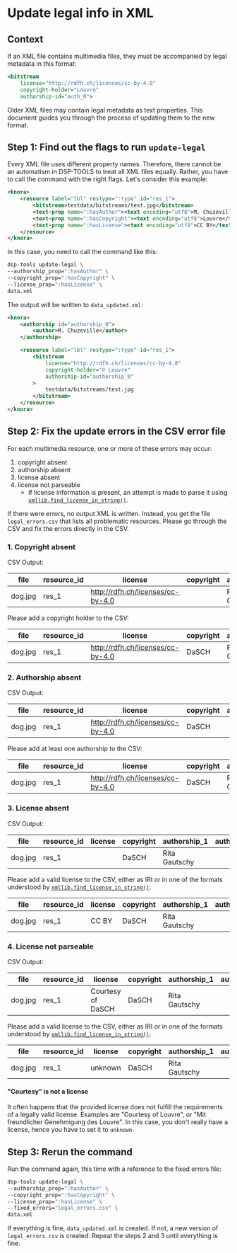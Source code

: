 # Update legal info in XML

## Context

If an XML file contains multimedia files, they must be accompanied by legal metadata
in this format: 

```xml
<bitstream 
    license="http://rdfh.ch/licenses/cc-by-4.0" 
    copyright-holder="Louvre" 
    authorship-id="auth_0">
```

Older XML files may contain legal metadata as text properties. 
This document guides you through the process of updating them to the new format.

## Step 1: Find out the flags to run `update-legal`

Every XML file uses different property names. 
Therefore, there cannot be an automatism in DSP-TOOLS to treat all XML files equally.
Rather, you have to call the command with the right flags.
Let's consider this example:

```xml
<knora>
    <resource label="lbl" restype=":type" id="res_1">
        <bitstream>testdata/bitstreams/test.jpg</bitstream>
        <text-prop name=":hasAuthor"><text encoding="utf8">M. Chuzeville</text></text-prop>
        <text-prop name=":hasCopyright"><text encoding="utf8">Louvre</text></text-prop>
        <text-prop name=":hasLicense"><text encoding="utf8">CC BY</text></text-prop>
    </resource>
</knora>
```

In this case, you need to call the command like this:

```bash
dsp-tools update-legal \
--authorship_prop=":hasAuthor" \
--copyright_prop=":hasCopyright" \
--license_prop=":hasLicense" \
data.xml
```

The output will be written to `data_updated.xml`:

```xml
<knora>
    <authorship id="authorship_0">
        <author>M. Chuzeville</author>
    </authorship>

    <resource label="lbl" restype=":type" id="res_1">
        <bitstream 
            license="http://rdfh.ch/licenses/cc-by-4.0" 
            copyright-holder="© Louvre" 
            authorship-id="authorship_0"
        >
            testdata/bitstreams/test.jpg
        </bitstream>
    </resource>
</knora>
```

## Step 2: Fix the update errors in the CSV error file

For each multimedia resource, one or more of these errors may occur:

1. copyright absent
2. authorship absent
3. license absent
4. license not parseable
    - If license information is present, 
      an attempt is made to parse it using [`xmllib.find_license_in_string()`](
      https://docs.dasch.swiss/latest/DSP-TOOLS/xmllib-api-reference/helpers/#xmllib.helpers.find_license_in_string).

If there were errors, no output XML is written.
Instead, you get the file `legal_errors.csv` that lists all problematic resources.
Please go through the CSV and fix the errors directly in the CSV.

### 1. Copyright absent

CSV Output:

| file    | resource_id | license                           | copyright | authorship_1  | authorship_2    |
| ------- | ----------- | --------------------------------- | --------- | ------------- | --------------- |
| dog.jpg | res_1       | http://rdfh.ch/licenses/cc-by-4.0 |           | Rita Gautschy | Daniela Subotic |

Please add a copyright holder to the CSV:

| file    | resource_id | license                           | copyright | authorship_1  | authorship_2    |
| ------- | ----------- | --------------------------------- | --------- | ------------- | --------------- |
| dog.jpg | res_1       | http://rdfh.ch/licenses/cc-by-4.0 | DaSCH     | Rita Gautschy | Daniela Subotic |

### 2. Authorship absent

CSV Output:

| file    | resource_id | license                           | copyright | authorship_1 | authorship_2 |
| ------- | ----------- | --------------------------------- | --------- | ------------ | ------------ |
| dog.jpg | res_1       | http://rdfh.ch/licenses/cc-by-4.0 | DaSCH     |              |              |

Please add at least one authorship to the CSV:

| file    | resource_id | license                           | copyright | authorship_1  | authorship_2 |
| ------- | ----------- | --------------------------------- | --------- | ------------- | ------------ |
| dog.jpg | res_1       | http://rdfh.ch/licenses/cc-by-4.0 | DaSCH     | Rita Gautschy |              |

### 3. License absent

CSV Output:

| file    | resource_id | license | copyright | authorship_1  | authorship_2 |
| ------- | ----------- | ------- | --------- | ------------- | ------------ |
| dog.jpg | res_1       |         | DaSCH     | Rita Gautschy |              |

Please add a valid license to the CSV, either as IRI or in one of the formats understood by 
[`xmllib.find_license_in_string()`](
https://docs.dasch.swiss/latest/DSP-TOOLS/xmllib-api-reference/helpers/#xmllib.helpers.find_license_in_string):

| file    | resource_id | license | copyright | authorship_1  | authorship_2 |
| ------- | ----------- | ------- | --------- | ------------- | ------------ |
| dog.jpg | res_1       | CC BY   | DaSCH     | Rita Gautschy |              |

### 4. License not parseable

CSV Output:

| file    | resource_id | license           | copyright | authorship_1  | authorship_2 |
| ------- | ----------- | ----------------- | --------- | ------------- | ------------ |
| dog.jpg | res_1       | Courtesy of DaSCH | DaSCH     | Rita Gautschy |              |

Please add a valid license to the CSV, either as IRI or in one of the formats understood by 
[`xmllib.find_license_in_string()`](
https://docs.dasch.swiss/latest/DSP-TOOLS/xmllib-api-reference/helpers/#xmllib.helpers.find_license_in_string):

| file    | resource_id | license | copyright | authorship_1  | authorship_2 |
| ------- | ----------- | ------- | --------- | ------------- | ------------ |
| dog.jpg | res_1       | unknown | DaSCH     | Rita Gautschy |              |


#### "Courtesy" is not a license

It often happens that the provided license does not fulfill the requirements of a legally valid license.
Examples are "Courtesy of Louvre", or "Mit freundlicher Genehmigung des Louvre".
In this case, you don't really have a license, hence you have to set it to `unknown`.

## Step 3: Rerun the command

Run the command again, this time with a reference to the fixed errors file:

```bash
dsp-tools update-legal \
--authorship_prop=":hasAuthor" \
--copyright_prop=":hasCopyright" \
--license_prop=":hasLicense" \
--fixed_errors="legal_errors.csv" \
data.xml
```

If everything is fine, `data_updated.xml` is created.
If not, a new version of `legal_errors.csv` is created.
Repeat the steps 2 and 3 until everything is fine.
